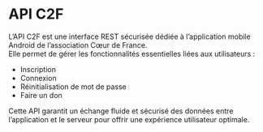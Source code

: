 # API C2F

L’API C2F est une interface REST sécurisée dédiée à l’application mobile Android de l’association Cœur de France.  
Elle permet de gérer les fonctionnalités essentielles liées aux utilisateurs :  
- Inscription  
- Connexion  
- Réinitialisation de mot de passe  
- Faire un don 

Cette API garantit un échange fluide et sécurisé des données entre l’application et le serveur pour offrir une expérience utilisateur optimale.
